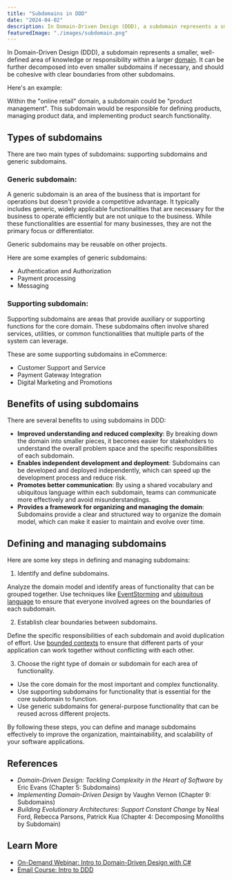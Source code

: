 ```yaml
---
title: "Subdomains in DDD"
date: "2024-04-02"
description: In Domain-Driven Design (DDD), a subdomain represents a smaller, well-defined area of knowledge or responsibility within a larger domain.
featuredImage: "./images/subdomain.png"
---
```


In Domain-Driven Design (DDD), a subdomain represents a smaller, well-defined area of knowledge or responsibility within a larger [domain](./domain). It can be further decomposed into even smaller subdomains if necessary, and should be cohesive with clear boundaries from other subdomains.

Here's an example:

Within the "online retail" domain, a subdomain could be "product management". This subdomain would be responsible for defining products, managing product data, and implementing product search functionality.

## Types of subdomains

There are two main types of subdomains: supporting subdomains and generic subdomains.

### Generic subdomain:

A generic subdomain is an area of the business that is important for operations but doesn't provide a competitive advantage. It typically includes generic, widely applicable functionalities that are necessary for the business to operate efficiently but are not unique to the business. While these functionalities are essential for many businesses, they are not the primary focus or differentiator.

Generic subdomains may be reusable on other projects.

Here are some examples of generic subdomains:

- Authentication and Authorization
- Payment processing
- Messaging

### Supporting subdomain:

Supporting subdomains are areas that provide auxiliary or supporting functions for the core domain. These subdomains often involve shared services, utilities, or common functionalities that multiple parts of the system can leverage.

These are some supporting subdomains in eCommerce:

- Customer Support and Service
- Payment Gateway Integration
- Digital Marketing and Promotions

## Benefits of using subdomains

There are several benefits to using subdomains in DDD:

- **Improved understanding and reduced complexity**: By breaking down the domain into smaller pieces, it becomes easier for stakeholders to understand the overall problem space and the specific responsibilities of each subdomain.
- **Enables independent development and deployment**: Subdomains can be developed and deployed independently, which can speed up the development process and reduce risk.
- **Promotes better communication**: By using a shared vocabulary and ubiquitous language within each subdomain, teams can communicate more effectively and avoid misunderstandings.
- **Provides a framework for organizing and managing the domain**: Subdomains provide a clear and structured way to organize the domain model, which can make it easier to maintain and evolve over time.

## Defining and managing subdomains

Here are some key steps in defining and managing subdomains:

1. Identify and define subdomains.

Analyze the domain model and identify areas of functionality that can be grouped together.
Use techniques like [EventStorming](./eventstorming) and [ubiquitous language](./ubiquitous-language) to ensure that everyone involved agrees on the boundaries of each subdomain.

2. Establish clear boundaries between subdomains.

Define the specific responsibilities of each subdomain and avoid duplication of effort.
Use [bounded contexts](./bounded-context) to ensure that different parts of your application can work together without conflicting with each other.

3. Choose the right type of domain or subdomain for each area of functionality.

- Use the core domain for the most important and complex functionality.
- Use supporting subdomains for functionality that is essential for the core subdomain to function.
- Use generic subdomains for general-purpose functionality that can be reused across different projects.

By following these steps, you can define and manage subdomains effectively to improve the organization, maintainability, and scalability of your software applications.

## References

- *Domain-Driven Design: Tackling Complexity in the Heart of Software* by Eric Evans (Chapter 5: Subdomains)
- *Implementing Domain-Driven Design* by Vaughn Vernon (Chapter 9: Subdomains)
- *Building Evolutionary Architectures: Support Constant Change* by Neal Ford, Rebecca Parsons, Patrick Kua (Chapter 4: Decomposing Monoliths by Subdomain)

## Learn More

- [On-Demand Webinar: Intro to Domain-Driven Design with C#](https://mailchi.mp/nimblepros/af2112un73)
- [Email Course: Intro to DDD](https://mailchi.mp/nimblepros/intro-to-ddd-email-course)